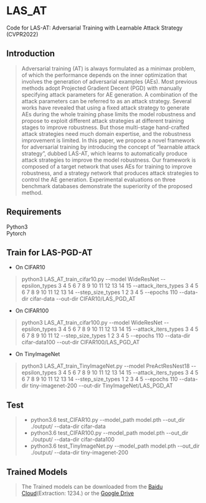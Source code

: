 # LAS_AT
Code for LAS-AT: Adversarial Training with Learnable Attack Strategy (CVPR2022)

## Introduction
>Adversarial training (AT) is always formulated as a minimax problem, of which the performance depends on the inner optimization that involves the generation of adversarial examples (AEs). Most previous methods adopt Projected Gradient Decent (PGD) with manually specifying attack parameters for AE generation. A combination of the attack parameters can be referred to as an attack strategy. Several works have revealed that using a fixed attack strategy to generate AEs during the whole training phase limits the model robustness and propose to exploit different attack strategies at different training stages to improve robustness. But those multi-stage hand-crafted attack strategies need much domain expertise, and the robustness improvement is limited. In this paper, we propose a novel framework for adversarial training by introducing the concept of “learnable attack strategy”, dubbed LAS-AT, which learns to automatically produce attack strategies to improve the model robustness. Our framework is composed of a target network that uses AEs for training to improve robustness, and a strategy network that produces attack strategies to control the AE generation. Experimental evaluations on three benchmark databases demonstrate the superiority of the proposed method.
## Requirements
Python3 </br>
Pytorch </br>

## Train for LAS-PGD-AT
* On CIFAR10
> python3 LAS_AT_train_cifar10.py --model WideResNet --epsilon_types 3 4 5 6 7 8 9 10 11 12 13 14 15 --attack_iters_types 3 4 5 6 7 8 9 10 11 12 13 14 --step_size_types  1 2 3 4 5  --epochs 110  --data-dir cifar-data  --out-dir CIFAR10/LAS_PGD_AT </br>
* On CIFAR100
> python3 LAS_AT_train_cifar100.py --model WideResNet --epsilon_types 3 4 5 6 7 8 9 10 11 12 13 14 15 --attack_iters_types 3 4 5 6 7 8 9 10 11 12 --step_size_types  1 2 3 4 5  --epochs 110  --data-dir cifar-data100  --out-dir CIFAR100/LAS_PGD_AT
* On TinyImageNet
> python3 LAS_AT_train_TinyImageNet.py --model PreActResNest18 --epsilon_types 3 4 5 6 7 8 9 10 11 12 13 14 15 --attack_iters_types 3 4 5 6 7 8 9 10 11 12 13 14 --step_size_types  1 2 3 4 5  --epochs 110  --data-dir tiny-imagenet-200  --out-dir TinyImageNet/LAS_PGD_AT


## Test
> + python3.6 test_CIFAR10.py --model_path model.pth --out_dir ./output/ --data-dir cifar-data </br>
> + python3.6 test_CIFAR100.py --model_path model.pth --out_dir ./output/ --data-dir cifar-data100 </br>
> + python3.6 test_TinyImageNet.py --model_path model.pth --out_dir ./output/ --data-dir tiny-imagenet-200
## Trained Models
> The Trained models can be downloaded from the [Baidu Cloud](https://pan.baidu.com/s/1fmnO9jZw5Fcwy5B28bvRSw)(Extraction: 1234.) or the [Google Drive](https://drive.google.com/drive/folders/13ZZGAIzXuvfCvjMGD69Qude3p3gE0r7b?usp=sharing)
